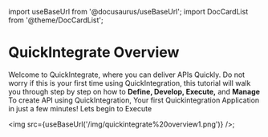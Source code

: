 import useBaseUrl from '@docusaurus/useBaseUrl';
import DocCardList from '@theme/DocCardList';

# QuickIntegrate Overview
Welcome to QuickIntegrate, where you can deliver APIs Quickly. Do not worry if this is your first time using QuickIntegration, this tutorial will walk you through step by step on how to **Define, Develop, Execute,** and **Manage** To create API using QuickIntegration,
Your first Quickintegration Application in just a few minutes!
Lets begin to Execute

<img src={useBaseUrl('/img/quickintegrate%20overview1.png')} />;


<DocCardList />

